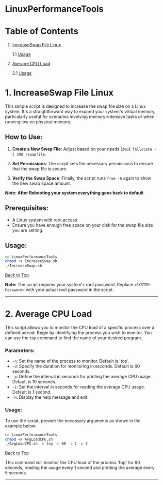 # LinuxPerformanceTools
<a name="top"></a>
 
# Table of Contents
1. [IncreaseSwap File Linux](#1-increaseswap-file-linux) 
    
    1.1 [Usage](#usage)

2. [Average CPU Load](#2-average-cpu-load)

    2.1 [Usage](#usage-1)


# 1. IncreaseSwap File Linux

This simple script is designed to increase the swap file size on a Linux system. It's a straightforward way to expand your system's virtual memory, particularly useful for scenarios involving memory-intensive tasks or when running low on physical memory.

## How to Use:

1. **Create a New Swap File**: Adjust based on your needs (`30G`): `fallocate -l 30G /swapfile`. 

2. **Set Permissions**: The script sets the necessary permissions to ensure that the swap file is secure.

3. **Verify the Swap Space**: Finally, the script runs `free -h` again to show the new swap space amount.

***Note:*** **After Rebooting your system everything goes back to default**

## Prerequisites:

- A Linux system with root access.
- Ensure you have enough free space on your disk for the swap file size you are setting.

## Usage:
```bash
cd LinuxPerformanceTools
chmod +x IncreaseSwap.sh
./IncreaseSwap.sh
```
[Back to Top](#top)

**Note:** The script requires your system's root password. Replace `<SYSTEM-Password>` with your actual root password in the script.

---

# 2. Average CPU Load
This script allows you to monitor the CPU load of a specific process over a defined period. Begin by identifying the process you wish to monitor. You can use the `top` command to find the name of your desired program.

### Parameters:

- `-n`: Set the name of the process to monitor. Default is 'top'.
- `-d`: Specify the duration for monitoring in seconds. Default is 60 seconds.
- `-p`: Define the interval in seconds for printing the average CPU usage. Default is 10 seconds.
- `-i`: Set the interval in seconds for reading the average CPU usage. Default is 1 second.
- `-h`: Display the help message and exit.

### Usage:

To use the script, provide the necessary arguments as shown in the example below:

```bash
cd LinuxPerformanceTools
chmod +x AvgLoadCPU.sh
./AvgLoadCPU.sh -n top -d 60 -i 1 -p 5
```
[Back to Top](#top)

This command will monitor the CPU load of the process 'top' for 60 seconds, reading the usage every 1 second and printing the average every 5 seconds.

---
